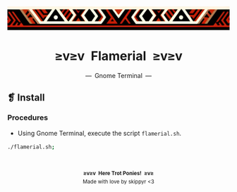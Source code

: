 <p align="center">
    <img alt="" src="../../assets/ornament.png" width=1020 />
</p>
<h1 align="center">≥v≥v&ensp;Flamerial&ensp;≥v≥v</h1>
<p align="center">—&ensp;Gnome Terminal&ensp;—</p>

## ❡ Install
### Procedures
- Using Gnome Terminal, execute the script `flamerial.sh`.

```zsh
./flamerial.sh;
```

&ensp;
<p align="center">
    <sup>
        <strong>≥v≥v&ensp;Here Trot Ponies!&ensp;≥v≥</strong><br />
        Made with love by skippyr <3
    </sup>
</p>
